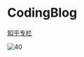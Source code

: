 # CodingBlog

[知乎专栏](https://www.zhihu.com/column/c_1394960622170206208)

![40](https://article.biliimg.com/bfs/article/0e7347adda619e9cf4777a88c7b590fb567001cb.jpg)

